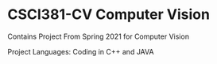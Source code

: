 # CSCI381-CV Computer Vision 

Contains Project From Spring 2021 for Computer Vision  <p>
Project Languages: Coding in C++ and JAVA
